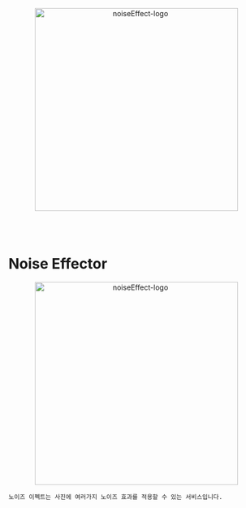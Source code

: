 <p align="center">
    <img width="400" alt="noiseEffect-logo" src="https://velog.velcdn.com/images/thumb_hyeok/post/ccb779c5-dbbb-4ceb-8eda-76cf1cdf1257/image.png" />
</p>

<br/>
<br/>

# Noise Effector

<p align="center">
    <img width="400" alt="noiseEffect-logo" src="https://velog.velcdn.com/images/thumb_hyeok/post/65a8396f-1be7-41ee-ae7e-d3c43825ce7b/image.gif" />

    노이즈 이펙트는 사진에 여러가지 노이즈 효과를 적용할 수 있는 서비스입니다.

</p>
